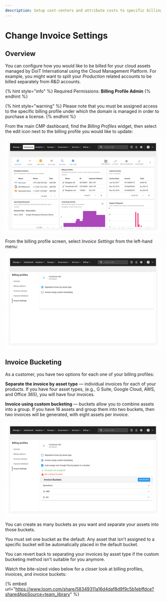 ```yaml
---
description: Setup cost-centers and attribute costs to specific billing profiles
---
```


# Change Invoice Settings

## Overview

You can configure how you would like to be billed for your cloud assets managed by DoiT International using the Cloud Management Platform. For example, you might want to split your _Production_ related accounts to be billed separately from _R\&D_ accounts.

{% hint style="info" %}
Required Permissions: **Billing Profile Admin**
{% endhint %}

{% hint style="warning" %}
Please note that you must be assigned access to the specific billing profile under which the domain is managed in order to purchase a license.
{% endhint %}

From the main CMP dashboard, find the _Billing Profiles_ widget, then select the edit icon next to the billing profile you would like to update:

![A screenshot of the CMP dashboard](../.gitbook/assets/cmp-dashboard.png)

From the billing profile screen, select _Invoice Settings_ from the left-hand menu:

![A screenshot of the _Invoice Settings_ screen](../.gitbook/assets/cmp-invoice-settings-screen.png)

## Invoice Bucketing

As a customer, you have two options for each one of your billing profiles:

**Separate the invoice by asset type** — individual invoices for each of your products. If you have four asset types, (e.g., G Suite, Google Cloud, AWS, and Office 365), you will have four invoices.

**Invoice using custom bucketing** — buckets allow you to combine assets into a group. If you have 16 assets and group them into two buckets, then two invoices will be generated, with eight assets per invoice.

![A screenshot showing you the custom bucketing option](../.gitbook/assets/cmp-invoice-custom-bucketing.png)

You can create as many buckets as you want and separate your assets into those buckets.

You must set one bucket as the default. Any asset that isn't assigned to a specific bucket will be automatically placed in the default bucket.

You can revert back to separating your invoices by asset type if the custom bucketing method isn't suitable for you anymore.

Watch the bite-sized video below for a closer look at billing profiles, invoices, and invoice buckets:

{% embed url="https://www.loom.com/share/58349311a16d4daf8d9f9c5b1ebffdce?sharedAppSource=team_library" %}
